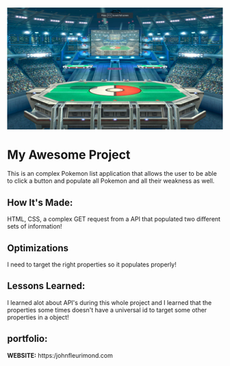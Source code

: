 ![POKEMON](img/pokemon.png)

# My Awesome Project
This is an complex Pokemon list application that allows the user to be able to click a button and populate all Pokemon and all their weakness as well.

## How It's Made:
HTML, CSS, a complex GET request from a API that populated two different sets of information!


## Optimizations
I need to target the right properties so it populates properly!

## Lessons Learned:
I learned alot about API's during this whole project and I learned that the properties some times doesn't have a universal id to target some other properties in a object!

## portfolio:

**WEBSITE:** https:/johnfleurimond.com
